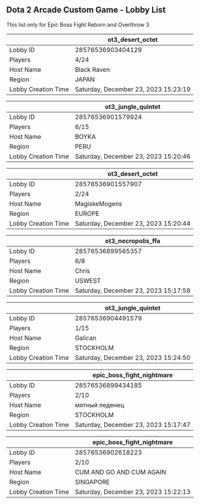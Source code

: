 ## Dota 2 Arcade Custom Game - Lobby List

This list only for Epic Boss Fight Reborn and Overthrow 3

|  | ot3_desert_octet |
| ------ | ------ |
| Lobby ID | 28576536903404129 |
| Players | 4/24 |
| Host Name | Black Raven |
| Region | JAPAN |
| Lobby Creation Time | Saturday, December 23, 2023 15:23:19 |


|  | ot3_jungle_quintet |
| ------ | ------ |
| Lobby ID | 28576536901579924 |
| Players | 6/15 |
| Host Name | BOYKA |
| Region | PERU |
| Lobby Creation Time | Saturday, December 23, 2023 15:20:46 |


|  | ot3_desert_octet |
| ------ | ------ |
| Lobby ID | 28576536901557907 |
| Players | 2/24 |
| Host Name | MagiskeMogens |
| Region | EUROPE |
| Lobby Creation Time | Saturday, December 23, 2023 15:20:44 |


|  | ot3_necropolis_ffa |
| ------ | ------ |
| Lobby ID | 28576536899565357 |
| Players | 6/8 |
| Host Name | Chris |
| Region | USWEST |
| Lobby Creation Time | Saturday, December 23, 2023 15:17:58 |


|  | ot3_jungle_quintet |
| ------ | ------ |
| Lobby ID | 28576536904491579 |
| Players | 1/15 |
| Host Name | Galican |
| Region | STOCKHOLM |
| Lobby Creation Time | Saturday, December 23, 2023 15:24:50 |


|  | epic_boss_fight_nightmare |
| ------ | ------ |
| Lobby ID | 28576536899434185 |
| Players | 2/10 |
| Host Name | мятный леденец |
| Region | STOCKHOLM |
| Lobby Creation Time | Saturday, December 23, 2023 15:17:47 |


|  | epic_boss_fight_nightmare |
| ------ | ------ |
| Lobby ID | 28576536902618223 |
| Players | 2/10 |
| Host Name | CUM AND GO AND CUM AGAIN |
| Region | SINGAPORE |
| Lobby Creation Time | Saturday, December 23, 2023 15:22:13 |


